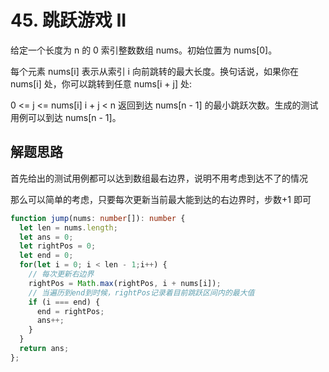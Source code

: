 # 45. 跳跃游戏 II

给定一个长度为 n 的 0 索引整数数组 nums。初始位置为 nums[0]。

每个元素 nums[i] 表示从索引 i 向前跳转的最大长度。换句话说，如果你在 nums[i] 处，你可以跳转到任意 nums[i + j] 处:

0 <= j <= nums[i]
i + j < n
返回到达 nums[n - 1] 的最小跳跃次数。生成的测试用例可以到达 nums[n - 1]。

## 解题思路

首先给出的测试用例都可以达到数组最右边界，说明不用考虑到达不了的情况

那么可以简单的考虑，只要每次更新当前最大能到达的右边界时，步数+1 即可

```ts
function jump(nums: number[]): number {
  let len = nums.length;
  let ans = 0;
  let rightPos = 0;
  let end = 0;
  for(let i = 0; i < len - 1;i++) {
    // 每次更新右边界
    rightPos = Math.max(rightPos, i + nums[i]);
    // 当遍历到end到时候，rightPos记录着目前跳跃区间内的最大值
    if (i === end) {
      end = rightPos;
      ans++;
    }
  }
  return ans;
};
```
